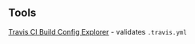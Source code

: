 ## Tools
[Travis CI Build Config Explorer](https://config.travis-ci.com/explore) - validates `.travis.yml`

